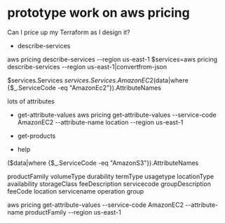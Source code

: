 # prototype work on aws pricing

Can I price up my Terraform as I design it?

* describe-services

aws pricing describe-services --region us-east-1
$services=aws pricing describe-services --region us-east-1|convertfrom-json

$services.Services
$services.Services.AmazonEC2
($data|where {$_.ServiceCode -eq "AmazonEc2"}).AttributeNames

lots of attributes

* get-attribute-values
aws pricing get-attribute-values --service-code AmazonEC2 --attribute-name location --region us-east-1

* get-products

* help

($data|where {$_.ServiceCode -eq "AmazonS3"}).AttributeNames

productFamily
volumeType
durability
termType
usagetype
locationType
availability
storageClass
feeDescription
servicecode
groupDescription
feeCode
location
servicename
operation
group

aws pricing get-attribute-values --service-code AmazonEC2 --attribute-name productFamily --region us-east-1
